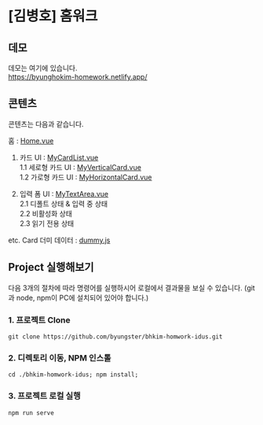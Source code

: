 # [김병호] 홈워크

## 데모
데모는 여기에 있습니다.  
https://byunghokim-homework.netlify.app/

## 콘텐츠
콘텐츠는 다음과 같습니다.

홈 : [Home.vue](/src/views/Home.vue)

1. 카드 UI : [MyCardList.vue](/src/components/card/MyCardList.vue)  
   1.1 세로형 카드 UI : [MyVerticalCard.vue](/src/components/card/MyVerticalCard.vue)  
   1.2 가로형 카드 UI : [MyHorizontalCard.vue](/src/components/card/MyHorizontalCard.vue)

2. 입력 폼 UI : [MyTextArea.vue](/src/components/textarea/MyTextArea.vue)  
   2.1 디폴트 상태 & 입력 중 상태  
   2.2 비활성화 상태  
   2.3 읽기 전용 상태

etc. Card 더미 데이터 : [dummy.js](/src/assets/dummy.js)

## Project 실행해보기
다음 3개의 절차에 따라 명령어를 실행하시어 로컬에서 결과물을 보실 수 있습니다.
(git과 node, npm이 PC에 설치되어 있어야 합니다.)

### 1. 프로젝트 Clone
```
git clone https://github.com/byungster/bhkim-homwork-idus.git
```

### 2. 디렉토리 이동, NPM 인스톨

```
cd ./bhkim-homwork-idus; npm install;
```

### 3. 프로젝트 로컬 실행

```
npm run serve
```
